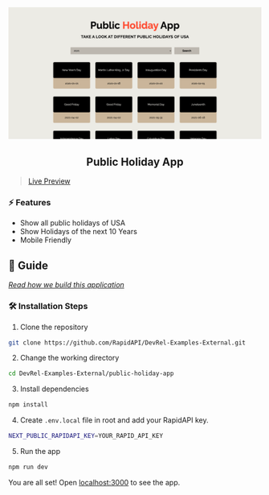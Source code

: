 ![cover](assets/cover.png)

<div align="center">
	<h2>Public Holiday App</h2>
</div>

> [Live Preview](https://rapidapi-example-public-holiday-app.vercel.app/)

### ⚡️ Features

- Show all public holidays of USA
- Show Holidays of the next 10 Years
- Mobile Friendly

## 📖 Guide

[*Read how we build this application*](https://rapidapi.com/guides/build-public-holiday-app)

### 🛠️ Installation Steps

1. Clone the repository

```bash
git clone https://github.com/RapidAPI/DevRel-Examples-External.git
```

2. Change the working directory

```bash
cd DevRel-Examples-External/public-holiday-app
```

3. Install dependencies

```bash
npm install
```

4. Create `.env.local` file in root and add your RapidAPI key.

```bash
NEXT_PUBLIC_RAPIDAPI_KEY=YOUR_RAPID_API_KEY
```

5. Run the app

```bash
npm run dev
```

You are all set! Open [localhost:3000](http://localhost:3000/) to see the app.
